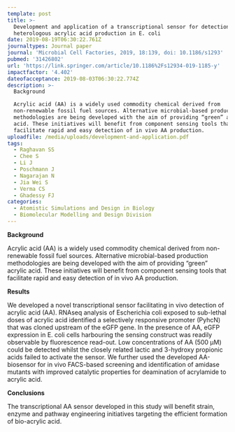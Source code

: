 ```yaml
---
template: post
title: >-
  Development and application of a transcriptional sensor for detection of
  heterologous acrylic acid production in E. coli
date: 2019-08-19T06:30:22.761Z
journaltypes: Journal paper
journal: 'Microbial Cell Factories, 2019, 18:139, doi: 10.1186/s1293'
pubmed: '31426802'
url: 'https://link.springer.com/article/10.1186%2Fs12934-019-1185-y'
impactfactor: '4.402'
dateofacceptance: 2019-08-03T06:30:22.774Z
description: >-
  Background

  Acrylic acid (AA) is a widely used commodity chemical derived from
  non-renewable fossil fuel sources. Alternative microbial-based production
  methodologies are being developed with the aim of providing “green” acrylic
  acid. These initiatives will benefit from component sensing tools that
  facilitate rapid and easy detection of in vivo AA production.
uploadfile: /media/uploads/development-and-application.pdf
tags:
  - Raghavan SS
  - Chee S
  - Li J
  - Poschmann J
  - Nagarajan N
  - Jia Wei S
  - Verma CS
  - Ghadessy FJ
categories:
  - Atomistic Simulations and Design in Biology
  - Biomolecular Modelling and Design Division
---
```

**Background**

 Acrylic acid (AA) is a widely used commodity chemical derived from non-renewable fossil fuel sources. Alternative microbial-based production methodologies are being developed with the aim of providing “green” acrylic acid. These initiatives will benefit from component sensing tools that facilitate rapid and easy detection of in vivo AA production.

**Results** 

We developed a novel transcriptional sensor facilitating in vivo detection of acrylic acid (AA). RNAseq analysis of Escherichia coli exposed to sub-lethal doses of acrylic acid identified a selectively responsive promoter (PyhcN) that was cloned upstream of the eGFP gene. In the presence of AA, eGFP expression in E. coli cells harbouring the sensing construct was readily observable by fluorescence read-out. Low concentrations of AA (500 μM) could be detected whilst the closely related lactic and 3-hydroxy propionic acids failed to activate the sensor. We further used the developed AA-biosensor for in vivo FACS-based screening and identification of amidase mutants with improved catalytic properties for deamination of acrylamide to acrylic acid.

**Conclusions** 

The transcriptional AA sensor developed in this study will benefit strain, enzyme and pathway engineering initiatives targeting the efficient formation of bio-acrylic acid.
